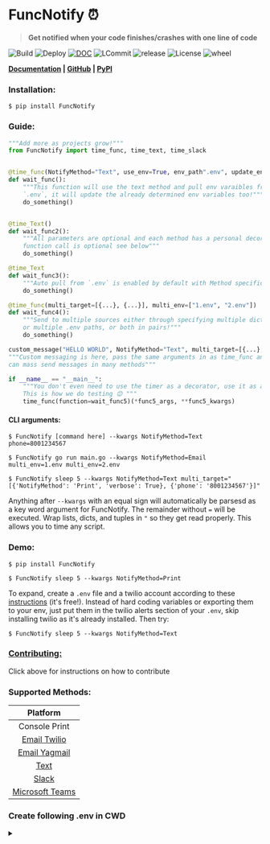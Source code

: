 # **FuncNotify ⏰**
> **Get notified when your code finishes/crashes with one line of code**

![Build](https://img.shields.io/github/workflow/status/kevinfjiang/FuncNotify/CI?label=CI) ![Deploy](https://img.shields.io/github/workflow/status/kevinfjiang/FuncNotify/CD?label=CD) [![DOC](https://github.com/kevinfjiang/FuncNotify/actions/workflows/docs.yml/badge.svg)](https://kevinfjiang.github.io/FuncNotify/) ![LCommit](https://img.shields.io/github/last-commit/kevinfjiang/FuncNotify) ![release](https://img.shields.io/github/v/release/kevinfjiang/FuncNotify?include_prereleases) ![License](https://img.shields.io/github/license/kevinfjiang/FuncNotify.svg)
![wheel](https://img.shields.io/pypi/wheel/FuncNotify)

**[Documentation](https://kevinfjiang.github.io/FuncNotify/#header-submodules) | [GitHub](https://github.com/kevinfjiang/FuncNotify) | [PyPI](https://pypi.org/project/FuncNotify/)**

### **Installation:**
```$ pip install FuncNotify```

### **Guide:**
```python
"""Add more as projects grow!"""
from FuncNotify import time_func, time_text, time_slack


@time_func(NotifyMethod="Text", use_env=True, env_path".env", update_env=True, phone="8001234567")
def wait_func():
    """This function will use the text method and pull env varaibles from
    `.env`, it will update the already determined env variables too!"""
    do_something()


@time_Text()
def wait_func2():
    """All parameters are optional and each method has a personal decorator, even the 
    function call is optional see below"""
    do_something()

@time_Text
def wait_func3():
    """Auto pull from `.env` is enabled by default with Method specific time decorators"""
    do_something()

@time_func(multi_target=[{...}, {...}], multi_env=["1.env", "2.env"])
def wait_func4():
    """Send to multiple sources either through specifying multiple dictionaries of kwargs
    or multiple .env paths, or both in pairs!"""
    do_something()

custom_message("HELLO WORLD", NotifyMethod="Text", multi_target=[{...}, {...}], multi_env=["1.env", "2.env"])
"""Custom messaging is here, pass the same arguments in as time_func and you 
can mass send messages in many methods"""

if __name__ == "__main__":
    """You don't even need to use the timer as a decorator, use it as a normal function
    This is how we do testing 😊 """
    time_func(function=wait_func5)(*func5_args, **func5_kwargs)
```
#### **CLI arguments:**
```
$ FuncNotify [command here] --kwargs NotifyMethod=Text phone=8001234567 
```

```
$ FuncNotify go run main.go --kwargs NotifyMethod=Email multi_env=1.env multi_env=2.env 
```

```
$ FuncNotify sleep 5 --kwargs NotifyMethod=Text multi_target="[{'NotifyMethod': 'Print', 'verbose': True}, {'phone': '8001234567'}]"
```

Anything after `--kwargs` with an equal sign will automatically be parsesd as a key word argument for FuncNotify. The remainder without `=` will be executed. Wrap lists, dicts, and tuples in `"` so they get read properly. This allows you to time any script.

### **Demo:**
```
$ pip install FuncNotify
```

```
$ FuncNotify sleep 5 --kwargs NotifyMethod=Print
```

To expand, create a `.env` file and a twilio account according to these [instructions](https://www.twilio.com/docs/sms/quickstart/python) (it's free!). Instead of hard coding variables or exporting them to your env, just put them in the twilio alerts section of your `.env`, skip installing twilio as it's already installed. Then try:

```$ FuncNotify sleep 5 --kwargs NotifyMethod=Text```

### **[Contributing:](.github/Contributing.md)**
Click above for instructions on how to contribute

### Supported Methods:
|               Platform                |
| :-----: |
| Console Print|
|[Email Twilio](https://docs.sendgrid.com/for-developers/sending-email/v3-python-code-example)|
|[Email Yagmail](https://github.com/kootenpv/yagmai)|
|[Text](https://www.twilio.com/docs/sms/send-messages)|
|[Slack](https://api.slack.com/messaging/sending)|
|[Microsoft Teams](https://docs.microsoft.com/en-us/microsoftteams/platform/webhooks-and-connectors/how-to/add-incoming-webhook)|


### Create following .env in CWD
<details>
<summary></summary>
<a href="https://raw.githubusercontent.com/kevinfjiang/FuncNotify/master/template.env">&emsp; .env</a>
</details>
